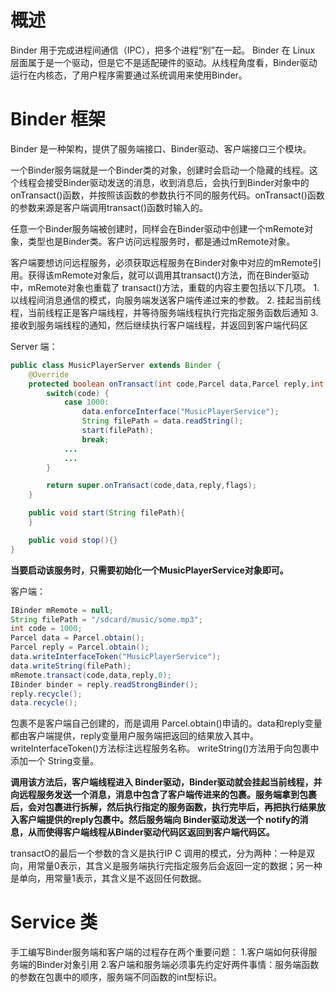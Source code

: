 # 概述
Binder 用于完成进程间通信（IPC），把多个进程“别”在一起。
Binder 在 Linux 层面属于是一个驱动，但是它不是适配硬件的驱动。从线程角度看，Binder驱动运行在内核态，了用户程序需要通过系统调用来使用Binder。

# Binder 框架
Binder 是一种架构，提供了服务端接口、Binder驱动、客户端接口三个模块。

一个Binder服务端就是一个Binder类的对象，创建时会启动一个隐藏的线程。这个线程会接受Binder驱动发送的消息，收到消息后，会执行到Binder对象中的onTransact()函数，并按照该函数的参数执行不同的服务代码。onTransact()函数的参数来源是客户端调用transact()函数时输入的。

任意一个Binder服务端被创建时，同样会在Binder驱动中创建一个mRemote对象，类型也是Binder类。客户访问远程服务时，都是通过mRemote对象。

客户端要想访问远程服务，必须获取远程服务在Binder对象中对应的mRemote引用。获得该mRemote对象后，就可以调用其transact()方法，而在Binder驱动中，mRemote对象也重载了 transact()方法，重载的内容主要包括以下几项。
    1. 以线程间消息通信的模式，向服务端发送客户端传递过来的参数。
    2. 挂起当前线程，当前线程正是客户端线程，并等待服务端线程执行完指定服务函数后通知
    3. 接收到服务端线程的通知，然后继续执行客户端线程，并返回到客户端代码区

Server 端：
```Java
public class MusicPlayerServer extends Binder {
    @Override
    protected boolean onTransact(int code,Parcel data,Parcel reply,int flags) throws RemoteException{
        switch(code) {
            case 1000:
                data.enforceInterface("MusicPlayerService");
                String filePath = data.readString();
                start(filePath);
                break;
            ...
            ...
        }

        return super.onTransact(code,data,reply,flags);
    }

    public void start(String filePath){
    }

    public void stop(){}
}
```
**当要启动该服务时，只需要初始化一个MusicPlayerService对象即可。**

客户端：
```Java
IBinder mRemote = null;
String filePath = "/sdcard/music/some.mp3";
int code = 1000;
Parcel data = Parcel.obtain();
Parcel reply = Parcel.obtain();
data.writeInterfaceToken("MusicPlayerService");
data.writeString(filePath);
mRemote.transact(code,data,reply,0);
IBinder binder = reply.readStrongBinder();
reply.recycle();
data.recycle();
```
包裹不是客户端自己创建的，而是调用 Parcel.obtain()申请的。data和reply变量都由客户端提供，reply变量用户服务端把返回的结果放入其中。
writeInterfaceToken()方法标注远程服务名称。
writeString()方法用于向包裹中添加一个 String变量。

**调用该方法后，客户端线程进入 Binder驱动，Binder驱动就会挂起当前线程，并向远程服务发送一个消息，消息中包含了客户端传进来的包裹。服务端拿到包裹后，会对包裹进行拆解，然后执行指定的服务函数，执行完毕后，再把执行结果放入客户端提供的reply包裹中。然后服务端向 Binder驱动发送一个 notify的消息，从而使得客户端线程从Binder驱动代码区返回到客户端代码区。**

transactO的最后一个参数的含义是执行IP C 调用的模式，分为两种：一种是双向，用常量0表示，其含义是服务端执行完指定服务后会返回一定的数据；另一种是单向，用常量1表示，其含义是不返回任何数据。

# Service 类
手工编写Binder服务端和客户端的过程存在两个重要问题：
1.客户端如何获得服务端的Binder对象引用
2.客户端和服务端必须事先约定好两件事情：服务端函数的参数在包裹中的顺序，服务端不同函数的int型标识。


